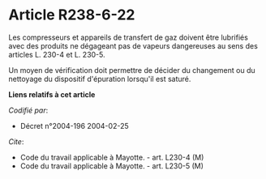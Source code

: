 # Article R238-6-22

Les compresseurs et appareils de transfert de gaz doivent être lubrifiés avec des produits ne dégageant pas de vapeurs
dangereuses au sens des articles L. 230-4 et L. 230-5.

Un moyen de vérification doit permettre de décider du changement ou du nettoyage du dispositif d'épuration lorsqu'il est
saturé.

**Liens relatifs à cet article**

_Codifié par_:

  - Décret n°2004-196 2004-02-25

_Cite_:

  - Code du travail applicable à Mayotte. - art. L230-4 (M)
  - Code du travail applicable à Mayotte. - art. L230-5 (M)
